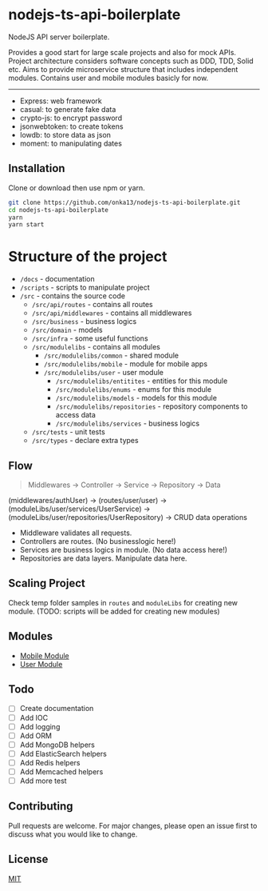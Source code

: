 # nodejs-ts-api-boilerplate

NodeJS API server boilerplate. 

Provides a good start for large scale projects and also for mock APIs.
Project architecture considers software concepts such as DDD, TDD, Solid etc.
Aims to provide microservice structure that includes independent modules.
Contains user and mobile modules basicly for now.

***

- Express: web framework
- casual: to generate fake data
- crypto-js: to encrypt password
- jsonwebtoken: to create tokens
- lowdb: to store data as json
- moment: to manipulating dates 

## Installation

Clone or download then use npm or yarn.

```bash
git clone https://github.com/onka13/nodejs-ts-api-boilerplate.git
cd nodejs-ts-api-boilerplate
yarn
yarn start
```

# Structure of the project

- `/docs` - documentation
- `/scripts` - scripts to manipulate project
- `/src` - contains the source code
    - `/src/api/routes` - contains all routes
    - `/src/api/middlewares` - contains all middlewares
    - `/src/business` - business logics
    - `/src/domain` - models 
    - `/src/infra` - some useful functions 
    - `/src/modulelibs` - contains all modules 
        - `/src/modulelibs/common` - shared module  
        - `/src/modulelibs/mobile` - module for mobile apps  
        - `/src/modulelibs/user` - user module  
            - `/src/modulelibs/entitites` - entities for this module
            - `/src/modulelibs/enums` - enums for this module
            - `/src/modulelibs/models` - models for this module
            - `/src/modulelibs/repositories` - repository components to access data
            - `/src/modulelibs/services` - business logics
    - `/src/tests` - unit tests
    - `/src/types` - declare extra types

## Flow

> Middlewares -> Controller -> Service -> Repository -> Data

(middlewares/authUser) -> (routes/user/user) -> (moduleLibs/user/services/UserService) -> (moduleLibs/user/repositories/UserRepository) -> CRUD data operations

- Middleware validates all requests.
- Controllers are routes. (No businesslogic here!)
- Services are business logics in module. (No data access here!)
- Repositories are data layers. Manipulate data here. 

## Scaling Project

Check temp folder samples in `routes` and `moduleLibs` for creating new module. (TODO: scripts will be added for creating new modules) 

## Modules

- [Mobile Module](https://github.com/onka13/nodejs-ts-api-boilerplate/tree/master/docs/module-mobile.md)
- [User Module](https://github.com/onka13/nodejs-ts-api-boilerplate/tree/master/docs/module-user.md)

## Todo

- [ ] Create documentation
- [ ] Add IOC
- [ ] Add logging
- [ ] Add ORM
- [ ] Add MongoDB helpers
- [ ] Add ElasticSearch helpers
- [ ] Add Redis helpers
- [ ] Add Memcached helpers
- [ ] Add more test

## Contributing
Pull requests are welcome. For major changes, please open an issue first to discuss what you would like to change.

## License
[MIT](https://github.com/onka13/nodejs-ts-api-boilerplate/blob/master/LICENSE)